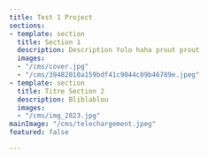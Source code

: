```yaml
---
title: Test 1 Project
sections:
- template: section
  title: Section 1
  description: Description Yolo haha prout prout
  images:
  - "/cms/cover.jpg"
  - "/cms/39482010a159bdf41c9044c09b46789e.jpeg"
- template: section
  title: Titre Section 2
  description: Bliblablou
  images:
  - "/cms/img_2823.jpg"
mainImage: "/cms/telechargement.jpeg"
featured: false

---
```

